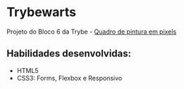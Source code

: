 # Trybewarts
Projeto do Bloco 6 da Trybe - <a href="https://luishsk93.github.io/Trybe-Trybewarts/" target="_blank">Quadro de pintura em pixels</a>

## Habilidades desenvolvidas:
<ul>
<li>HTML5</li>
<li>CSS3: Forms, Flexbox e Responsivo</li>
</ul>
